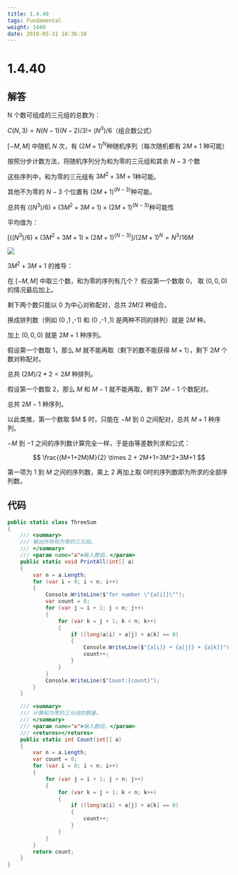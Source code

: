 ```yaml
---
title: 1.4.40
tags: Fundamental
weight: 1440
date: 2018-05-31 18:36:18
---
```


# 1.4.40


## 解答

N 个数可组成的三元组的总数为：

$C(N, 3) = N(N-1)(N-2)/3! = ~ (N^3)/6​$ （组合数公式）

$[-M, M]​$ 中随机 $N​$ 次，有 $(2M+1)^N​$ 种随机序列（每次随机都有 $2M+1​$ 种可能）

按照分步计数方法，将随机序列分为和为零的三元组和其余 $N-3​$ 个数

这些序列中，和为零的三元组有 $3M^2 + 3M + 1​$ 种可能。

其他不为零的 $N-3​$ 个位置有 $(2M+1)^{(N-3)}​$ 种可能。

总共有 $((N^3)/6) \times (3M^2 + 3M + 1) \times (2M+1)^{(N-3)}​$ 种可能性

平均值为：

$[((N^3)/6) \times (3M^2 + 3M + 1) \times (2M+1)^{(N-3)}] / (2M+1)^N​$
$=N^3/16M​$

![](/resources/1-4-40/1.png)

$3M^2 + 3M + 1$ 的推导：

在 $[-M,M]$ 中取三个数，和为零的序列有几个？
假设第一个数取 $0$， 取 $(0, 0, 0)$ 的情况最后加上。

剩下两个数只能以 $0$ 为中心对称配对，总共 $2M / 2$ 种组合。

换成排列数（例如 (0 ,1 ,-1) 和 (0 ,-1 ,1) 是两种不同的排列）就是 $2M$ 种。

加上 $(0, 0, 0)$ 就是 $2M+1$ 种序列。

假设第一个数取 $1$，那么 $M$ 就不能再取（剩下的数不能获得 $M+1$），剩下 $2M$ 个数对称配对。

总共 $(2M)/2 * 2 = 2M$ 种排列。

假设第一个数取 $2$，那么 $M$ 和 $M-1$ 就不能再取，剩下 $2M-1$ 个数配对。

总共 $2M-1$ 种序列。

以此类推，第一个数取 $M $ 时，只能在 $-M$ 到 $0$ 之间配对，总共 $M+1$ 种序列。

$-M$ 到 $-1$ 之间的序列数计算完全一样，于是由等差数列求和公式：

$$
\frac{(M+1+2M)M}{2} \times 2 + 2M+1=3M^2+3M+1
$$

第一项为 $1$ 到 $M$ 之间的序列数，乘上 $2$ 再加上取 $0​$ 时的序列数即为所求的全部序列数。

## 代码

```csharp
public static class ThreeSum
{
    /// <summary>
    /// 输出所有和为零的三元组。
    /// </summary>
    /// <param name="a">输入数组。</param>
    public static void PrintAll(int[] a)
    {
        var n = a.Length;
        for (var i = 0; i < n; i++)
        {
            Console.WriteLine($"for number \"{a[i]}\"");
            var count = 0;
            for (var j = i + 1; j < n; j++)
            {
                for (var k = j + 1; k < n; k++)
                {
                    if ((long)a[i] + a[j] + a[k] == 0)
                    {
                        Console.WriteLine($"{a[i]} + {a[j]} + {a[k]}");
                        count++;
                    }
                }
            }
            Console.WriteLine($"Count:{count}");
        }
    }

    /// <summary>
    /// 计算和为零的三元组的数量。
    /// </summary>
    /// <param name="a">输入数组。</param>
    /// <returns></returns>
    public static int Count(int[] a)
    {
        var n = a.Length;
        var count = 0;
        for (var i = 0; i < n; i++)
        {
            for (var j = i + 1; j < n; j++)
            {
                for (var k = j + 1; k < n; k++)
                {
                    if ((long)a[i] + a[j] + a[k] == 0)
                    {
                        count++;
                    }
                }
            }
        }
        return count;
    }
}
```

